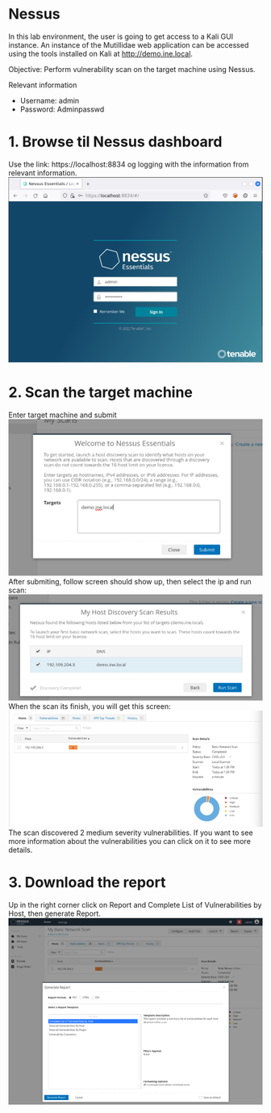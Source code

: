 # Nessus
In this lab environment, the user is going to get access to a Kali GUI instance. An instance of the Mutillidae web application can be accessed using the tools installed on Kali at http://demo.ine.local.

Objective: Perform vulnerability scan on the target machine using Nessus.

Relevant information
- Username: admin
- Password: Adminpasswd

# 1. Browse til Nessus dashboard
Use the link: https://localhost:8834 og logging with the information from relevant information.
![nessus](nessus.png)

# 2. Scan the target machine
Enter target machine and submit
![scan](scan.png)
After submiting, follow screen should show up, then select the ip and run scan:
![host](host.png)
When the scan its finish, you will get this screen:
![finish](finish.png)
The scan discovered 2 medium severity vulnerabilities. If you want to see more information about the vulnerabilities you can click on it to see more details.

# 3. Download the report
Up in the right corner click on Report and Complete List of Vulnerabilities by Host, then generate Report.
![dwreport](dwreport.png)